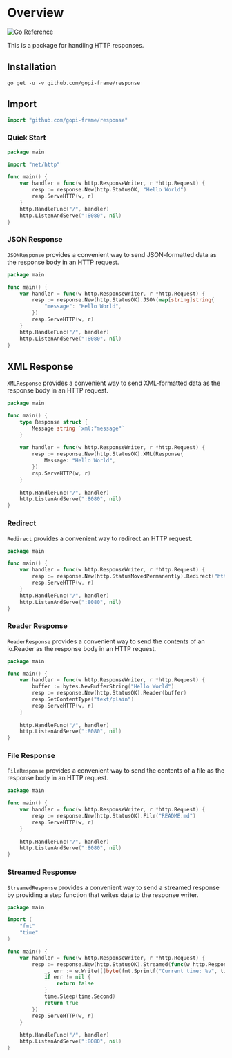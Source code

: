 # Overview
[![Go Reference](https://pkg.go.dev/badge/github.com/gopi-frame/response.svg)](https://pkg.go.dev/github.com/gopi-frame/response)

This is a package for handling HTTP responses.

## Installation

```shell
go get -u -v github.com/gopi-frame/response
```

## Import

```go
import "github.com/gopi-frame/response"
```

### Quick Start

```go
package main

import "net/http"

func main() {
    var handler = func(w http.ResponseWriter, r *http.Request) {
        resp := response.New(http.StatusOK, "Hello World")
        resp.ServeHTTP(w, r)
    }
    http.HandleFunc("/", handler)
    http.ListenAndServe(":8080", nil)
}
```

### JSON Response

`JSONResponse` provides a convenient way to send JSON-formatted data as the response body in an HTTP request.

```go
package main

func main() {
    var handler = func(w http.ResponseWriter, r *http.Request) {
        resp := response.New(http.StatusOK).JSON(map[string]string{
            "message": "Hello World",
        })
        resp.ServeHTTP(w, r)
    }
    http.HandleFunc("/", handler)
    http.ListenAndServe(":8080", nil)
}
```

## XML Response

`XMLResponse` provides a convenient way to send XML-formatted data as the response body in an HTTP request.

```go
package main

func main() {
    type Response struct {
        Message string `xml:"message"`
    }
    
    var handler = func(w http.ResponseWriter, r *http.Request) {
        resp := response.New(http.StatusOK).XML(Response{
            Message: "Hello World",
        })
        rsp.ServeHTTP(w, r)
    }
    
    http.HandleFunc("/", handler)
    http.ListenAndServe(":8080", nil)
}
```

### Redirect
`Redirect` provides a convenient way to redirect an HTTP request.

```go
package main

func main() {
    var handler = func(w http.ResponseWriter, r *http.Request) {
        resp := response.New(http.StatusMovedPermanently).Redirect("https://github.com/gopi-frame/response")
        resp.ServeHTTP(w, r)
    }
    http.HandleFunc("/", handler)
    http.ListenAndServe(":8080", nil)
}
```

### Reader Response

`ReaderResponse` provides a convenient way to send the contents of an io.Reader as the response body in an HTTP request.

```go
package main

func main() {
    var handler = func(w http.ResponseWriter, r *http.Request) {
        buffer := bytes.NewBufferString("Hello World")
        resp := response.New(http.StatusOK).Reader(buffer)
        resp.SetContentType("text/plain")
        resp.ServeHTTP(w, r)
    }
    
    http.HandleFunc("/", handler)
    http.ListenAndServe(":8080", nil)
}
```

### File Response

`FileResponse` provides a convenient way to send the contents of a file as the response body in an HTTP request.

```go
package main

func main() {
    var handler = func(w http.ResponseWriter, r *http.Request) {
        resp := response.New(http.StatusOK).File("README.md")
        resp.ServeHTTP(w, r)
    }
    
    http.HandleFunc("/", handler)
    http.ListenAndServe(":8080", nil)
}
```

### Streamed Response

`StreamedResponse` provides a convenient way to send a streamed response by providing a step function that writes data to the response writer.

```go
package main

import (
    "fmt"
    "time"
)

func main() {
    var handler = func(w http.ResponseWriter, r *http.Request) {
        resp := response.New(http.StatusOK).Streamed(func(w http.ResponseWriter) error {
            _, err := w.Write([]byte(fmt.Sprintf("Current time: %v", time.Now())))
            if err != nil {
                return false
            }
            time.Sleep(time.Second)
            return true
        })
        resp.ServeHTTP(w, r)
    }
    
    http.HandleFunc("/", handler)
    http.ListenAndServe(":8080", nil)
}
```